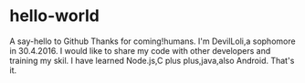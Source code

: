 # hello-world
A say-hello to Github
Thanks for coming!humans.
I'm DevilLoli,a sophomore in 30.4.2016.
I would like to share my code with other developers and training my skil.
I have learned Node.js,C plus plus,java,also Android.
That's it. 
